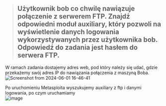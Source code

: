 > ##  Użytkownik bob co chwilę nawiązuje połączenie z serwerem FTP. Znajdź odpowiedni moduł auxiliary, który pozwoli na wyświetlenie danych logowania wykorzystywanych przez użytkownika bob. Odpowiedź do zadania jest hasłem do serwera FTP. 

W ramach zadania dostajemy adres web, pod który należy się udać, gdzie przekażemy swój adres IP do nawiązania połączenia z maszyną Boba.  
![Screenshot from 2024-06-01 16-46-41](https://github.com/s24306/Cyberskiller/assets/91730770/6a843e02-f3be-499a-8910-192733eeab6e)  


Po uruchomieniu Metasploita wyszukujemy auxiliary z ftp i danymi logowania, po czym uruchamiamy  
![image](https://github.com/s24306/Cyberskiller/assets/91730770/54ca7c05-cfcd-4457-b5ae-b0bee9f3742e)
